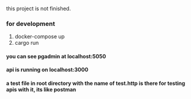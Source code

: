 this project is not finished.

###  for development 
1. docker-compose up
2. cargo run
#### you can see pgadmin at localhost:5050
#### api is running on localhost:3000 
#### a test file in root directory with the name of test.http is there for testing apis with it, its like postman 
